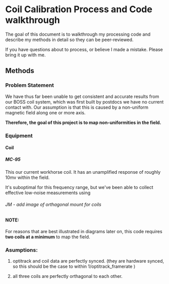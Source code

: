 # Coil Calibration Process and Code walkthrough

The goal of this document is to walkthrough my processing code and describe my
methods in detail so they can be peer-reviewed.

If you have questions about to process, or believe I made a mistake. Please
bring it up with me.

## Methods

### Problem Statement

We have thus far been unable to get consistent and accurate results from our
BOSS coil system, which was first built by postdocs we have no current contact
with. Our assumption is that this is caused by a non-uniform magnetic field
along one or more axis.

**Therefore, the goal of this project is to map non-uniformities in the field.**



### Equipment

#### Coil
##### MC-95
This our current workhorse coil. It has an unamplified response of roughly
10mv within the field.

It's suboptimal for this frequency range, but we've been able to collect
effective low-noise measurements using  
###### JM - add image of orthagonal mount for coils

#### NOTE:
For reasons that are best illustrated in diagrams later on, this code requires
**two coils at a minimum** to map the field.

### Asumptions:
  1. optitrack and coil data are perfectly synced. (they are hardware synced,
  so this should be the case to within 1/optitrack_framerate )

  2. all three coils are perfectly orthagonal to each other.
